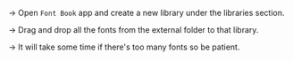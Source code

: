 → Open `Font Book` app and create a new library under the libraries section. 

→ Drag and drop all the fonts from the external folder to that library. 

→ It will take some time if there's too many fonts so be patient. 

